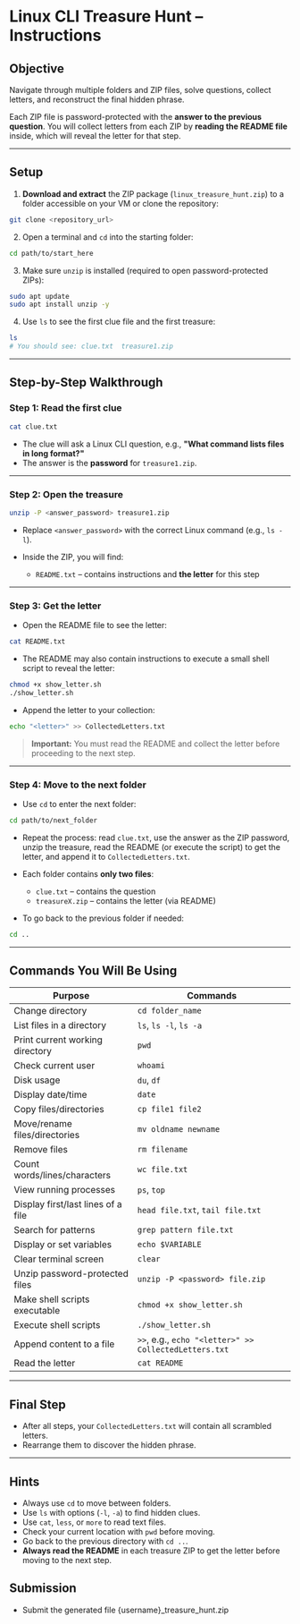 # Linux CLI Treasure Hunt – Instructions

## Objective

Navigate through multiple folders and ZIP files, solve questions, collect letters, and reconstruct the final hidden phrase.

Each ZIP file is password-protected with the **answer to the previous question**. You will collect letters from each ZIP by **reading the README file** inside, which will reveal the letter for that step.

---

## Setup

1. **Download and extract** the ZIP package (`linux_treasure_hunt.zip`) to a folder accessible on your VM or clone the repository:
   
```bash
git clone <repository_url>
```

2. Open a terminal and `cd` into the starting folder:

```bash
cd path/to/start_here
```

3. Make sure `unzip` is installed (required to open password-protected ZIPs):

```bash
sudo apt update
sudo apt install unzip -y
```

4. Use `ls` to see the first clue file and the first treasure:

```bash
ls
# You should see: clue.txt  treasure1.zip
```

---

## Step-by-Step Walkthrough

### Step 1: Read the first clue

```bash
cat clue.txt
```

* The clue will ask a Linux CLI question, e.g., **"What command lists files in long format?"**
* The answer is the **password** for `treasure1.zip`.

---

### Step 2: Open the treasure

```bash
unzip -P <answer_password> treasure1.zip
```

* Replace `<answer_password>` with the correct Linux command (e.g., `ls -l`).
* Inside the ZIP, you will find:

  * `README.txt` – contains instructions and **the letter** for this step

---

### Step 3: Get the letter

* Open the README file to see the letter:

```bash
cat README.txt
```

* The README may also contain instructions to execute a small shell script to reveal the letter:

```bash
chmod +x show_letter.sh
./show_letter.sh
```

* Append the letter to your collection:

```bash
echo "<letter>" >> CollectedLetters.txt
```

> **Important:** You must read the README and collect the letter before proceeding to the next step.

---

### Step 4: Move to the next folder

* Use `cd` to enter the next folder:

```bash
cd path/to/next_folder
```

* Repeat the process: read `clue.txt`, use the answer as the ZIP password, unzip the treasure, read the README (or execute the script) to get the letter, and append it to `CollectedLetters.txt`.

* Each folder contains **only two files**:

  * `clue.txt` – contains the question
  * `treasureX.zip` – contains the letter (via README)

* To go back to the previous folder if needed:

```bash
cd ..
```

---

## Commands You Will Be Using

| Purpose                            | Commands                                              |
| ---------------------------------- | ----------------------------------------------------- |
| Change directory                   | `cd folder_name`                                      |
| List files in a directory          | `ls`, `ls -l`, `ls -a`                                |
| Print current working directory    | `pwd`                                                 |
| Check current user                 | `whoami`                                              |
| Disk usage                         | `du`, `df`                                            |
| Display date/time                  | `date`                                                |
| Copy files/directories             | `cp file1 file2`                                      |
| Move/rename files/directories      | `mv oldname newname`                                  |
| Remove files                       | `rm filename`                                         |
| Count words/lines/characters       | `wc file.txt`                                         |
| View running processes             | `ps`, `top`                                           |
| Display first/last lines of a file | `head file.txt`, `tail file.txt`                      |
| Search for patterns                | `grep pattern file.txt`                               |
| Display or set variables           | `echo $VARIABLE`                                      |
| Clear terminal screen              | `clear`                                               |
| Unzip password-protected files     | `unzip -P <password> file.zip`                        |
| Make shell scripts executable      | `chmod +x show_letter.sh`                             |
| Execute shell scripts              | `./show_letter.sh`                                    |
| Append content to a file           | `>>`, e.g., `echo "<letter>" >> CollectedLetters.txt` |
| Read the letter                    | `cat README`                                      |

---

## Final Step

* After all steps, your `CollectedLetters.txt` will contain all scrambled letters.
* Rearrange them to discover the hidden phrase.

---

## Hints

* Always use `cd` to move between folders.
* Use `ls` with options (`-l`, `-a`) to find hidden clues.
* Use `cat`, `less`, or `more` to read text files.
* Check your current location with `pwd` before moving.
* Go back to the previous directory with `cd ..`.
* **Always read the README** in each treasure ZIP to get the letter before moving to the next step.

## Submission
* Submit the generated file {username}_treasure_hunt.zip
